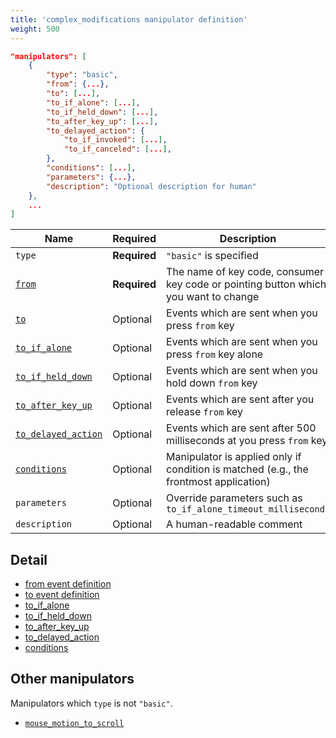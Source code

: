 ```yaml
---
title: 'complex_modifications manipulator definition'
weight: 500
---
```


```json
"manipulators": [
    {
        "type": "basic",
        "from": {...},
        "to": [...],
        "to_if_alone": [...],
        "to_if_held_down": [...],
        "to_after_key_up": [...],
        "to_delayed_action": {
            "to_if_invoked": [...],
            "to_if_canceled": [...],
        },
        "conditions": [...],
        "parameters": {...},
        "description": "Optional description for human"
    },
    ...
]
```

| Name                                      | Required     | Description                                                                           |
| ----------------------------------------- | ------------ | ------------------------------------------------------------------------------------- |
| `type`                                    | **Required** | `"basic"` is specified                                                                |
| [`from`](from/)                           | **Required** | The name of key code, consumer key code or pointing button which you want to change   |
| [`to`](to/)                               | Optional     | Events which are sent when you press `from` key                                       |
| [`to_if_alone`](to-if-alone/)             | Optional     | Events which are sent when you press `from` key alone                                 |
| [`to_if_held_down`](to-if-held-down/)     | Optional     | Events which are sent when you hold down `from` key                                   |
| [`to_after_key_up`](to-after-key-up/)     | Optional     | Events which are sent after you release `from` key                                    |
| [`to_delayed_action`](to-delayed-action/) | Optional     | Events which are sent after 500 milliseconds at you press `from` key                  |
| [`conditions`](conditions/)               | Optional     | Manipulator is applied only if condition is matched (e.g., the frontmost application) |
| `parameters`                              | Optional     | Override parameters such as `to_if_alone_timeout_milliseconds`                        |
| `description`                             | Optional     | A human-readable comment                                                              |

## Detail

-   [from event definition](from/)
-   [to event definition](to/)
-   [to_if_alone](to-if-alone/)
-   [to_if_held_down](to-if-held-down/)
-   [to_after_key_up](to-after-key-up/)
-   [to_delayed_action](to-delayed-action/)
-   [conditions](conditions/)

## Other manipulators

Manipulators which `type` is not `"basic"`.

-   [`mouse_motion_to_scroll`](other-types/mouse-motion-to-scroll/)
